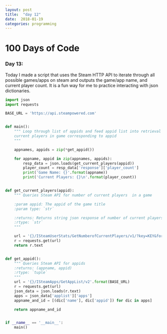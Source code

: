 ```yaml
---
layout: post
title:  "day 12"
date:  2018-01-19
categories: programming
---
```


# 100 Days of Code

### Day 13:
Today I made a script that uses the Steam HTTP API to iterate through all
possible games/apps on steam and outputs the game/app name, and current player
count. It is a fun way for me to practice interacting with json dictionaries.

```python
import json
import requests

BASE_URL = 'https://api.steampowered.com'


def main():
    """ Loop through list of appids and feed appid list into retrieval of
    current players in game corresponding to appid
    """

    appnames, appids = zip(*get_appid())

    for appname, appid in zip(appnames, appids):
        resp_data = json.loads(get_current_players(appid))
        player_count = resp_data['response']['player_count']
        print('Game Name: {}'.format(appname))
        print('Current Players: {}\n'.format(player_count))


def get_current_players(appid):
    """ Queries Steam API for number of current players  in a game

    :param appid: The appid of the game title
    :param type: `str`

    :returns: Returns string json response of number of current players
    :rtype: `str`
    """

    url = '{}/ISteamUserStats/GetNumberofCurrentPlayers/v1/?key=KEY&format=json&appid={}'.format(BASE_URL, appid)
    r = requests.get(url)
    return r.text


def get_appid():
    """ Queries Steam API for appids
    :returns: (appname, appid)
    :rtype: `tuple`
    """
    url = '{}/ISteamApps/GetAppList/v2'.format(BASE_URL)
    r = requests.get(url)
    json_data = json.loads(r.text)
    apps = json_data['applist']['apps']
    appname_and_id = [(dic['name'], dic['appid']) for dic in apps]

    return appname_and_id


if __name__ == '__main__':
    main()
```
